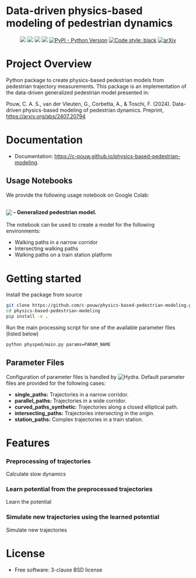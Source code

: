 # Data-driven physics-based modeling of pedestrian dynamics
<p align="center">
    <a href="https://github.com/c-pouw/physics-based-pedestrian-modeling/actions/workflows/testing.yml" alt="Unit Tests">
       <img src="https://github.com/c-pouw/physics-based-pedestrian-modeling/actions/workflows/testing.yml/badge.svg" /></a>
	<a href="https://github.com/c-pouw/physics-based-pedestrian-modeling/actions/workflows/integration-tests.yaml" alt="Integration Tests">
       <img src="https://github.com/c-pouw/physics-based-pedestrian-modeling/actions/workflows/integration-tests.yaml/badge.svg" /></a>
	<a href="https://github.com/c-pouw/physics-based-pedestrian-modeling/actions/workflows/pages/pages-build-deployment" alt="pages-build-deployment">
	   <img src="https://github.com/c-pouw/physics-based-pedestrian-modeling/actions/workflows/pages/pages-build-deployment/badge.svg" /></a>
    <a href="https://pypi.python.org/pypi/physics-based-pedestrian-modeling" alt="pypi version">
       <img src="https://img.shields.io/pypi/v/physics-based-pedestrian-modeling.svg" /></a>
    <a href="#">
       <img src="https://img.shields.io/pypi/pyversions/physics-based-pedestrian-modeling" alt="PyPI - Python Version" /></a>
    <a href="https://github.com/psf/black">
       <img src="https://img.shields.io/badge/code%20style-black-000000.svg" alt="Code style: black" /></a>
	<a href="https://arxiv.org/abs/2407.20794">
	   <img src="https://img.shields.io/badge/arXiv-2407.20794-b31b1b.svg?style=flat" alt="arXiv" /></a>
</p>

# Project Overview

Python package to create physics-based pedestrian models from pedestrian trajectory measurements. This package is an implementation of the data-driven generalized pedestrian model presented in:

Pouw, C. A. S., van der Vleuten, G., Corbetta, A., & Toschi, F. (2024). Data-driven physics-based modeling of pedestrian dynamics. Preprint, https://arxiv.org/abs/2407.20794


# Documentation

* Documentation: https://c-pouw.github.io/physics-based-pedestrian-modeling.


## Usage Notebooks
We provide the following usage notebook on Google Colab:

<h2 align="left" style="vertical-align: middle;">
    <a href="https://colab.research.google.com/github/c-pouw/physics-based-pedestrian-modeling/blob/master/usage_notebooks/physped_narrow_corridor_colab.ipynb"><img src="https://colab.research.google.com/assets/colab-badge.svg"></a><sup><sub> - Generalized pedestrian model. </sub></sup> <br>
</h2>

The notebook can be used to create a model for the following environments:

- Walking paths in a narrow corridor
- Intersecting walking paths
- Walking paths on a train station platform

# Getting started

Install the package from source

```bash
git clone https://github.com/c-pouw/physics-based-pedestrian-modeling.git
cd physics-based-pedestrian-modeling
pip install -e .
```

Run the main processing script for one of the available parameter files (listed below)

```bash
python physped/main.py params=PARAM_NAME
```

## Parameter Files
Configuration of parameter files is handled by ![Hydra](https://github.com/facebookresearch/hydra). Default parameter files are provided for the following cases:
* **single_paths:** Trajectories in a narrow corridor.
* **parallel_paths:** Trajectories in a wide corridor.
* **curved_paths_synthetic:** Trajectories along a closed elliptical path.
* **intersecting_paths:** Trajectories intersecting in the origin.
* **station_paths:** Complex trajectories in a train station.

# Features
### Preprocessing of trajectories
Calculate slow dynamics

### Learn potential from the preprocessed trajectories
Learn the potential

### Simulate new trajectories using the learned potential
Simulate new trajectories

# License
* Free software: 3-clause BSD license
